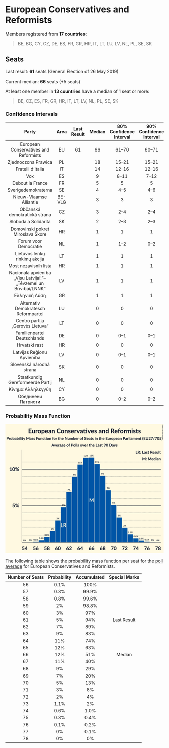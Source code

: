 # European Conservatives and Reformists

Members registered from **17 countries**:

> BE, BG, CY, CZ, DE, ES, FR, GR, HR, IT, LT, LU, LV, NL, PL, SE, SK

## Seats

Last result: **61** seats (General Election of 26 May 2019)

Current median: **66** seats (+5 seats)

At least one member in **13 countries** have a median of 1 seat or more:

> BE, CZ, ES, FR, GR, HR, IT, LT, LV, NL, PL, SE, SK

### Confidence Intervals

| Party | Area | Last Result | Median | 80% Confidence Interval | 90% Confidence Interval | 95% Confidence Interval | 99% Confidence Interval |
|:-----:|:----:|:-----------:|:------:|:-----------------------:|:-----------------------:|:-----------------------:|:-----------------------:|
| European Conservatives and Reformists | EU | 61 | 66 | 61–70 | 60–71 | 59–72 | 58–74 |
| Zjednoczona Prawica | PL | | 18 | 15–21 | 15–21 | 14–22 | 13–23 |
| Fratelli d’Italia | IT | | 14 | 12–16 | 12–16 | 11–17 | 11–17 |
| Vox | ES | | 9 | 8–11 | 7–12 | 7–13 | 7–13 |
| Debout la France | FR | | 5 | 5 | 5 | 5 | 4–6 |
| Sverigedemokraterna | SE | | 4 | 4–5 | 4–6 | 4–6 | 3–6 |
| Nieuw-Vlaamse Alliantie | BE-VLG | | 3 | 3 | 3 | 2–4 | 2–4 |
| Občanská demokratická strana | CZ | | 3 | 2–4 | 2–4 | 2–4 | 2–4 |
| Sloboda a Solidarita | SK | | 2 | 2–3 | 2–3 | 2–3 | 1–3 |
| Domovinski pokret Miroslava Škore | HR | | 1 | 1 | 1 | 1 | 1 |
| Forum voor Democratie | NL | | 1 | 1–2 | 0–2 | 0–2 | 0–2 |
| Lietuvos lenkų rinkimų akcija | LT | | 1 | 1 | 1 | 1 | 1 |
| Most nezavisnih lista | HR | | 1 | 1 | 1 | 1 | 0–1 |
| Nacionālā apvienība „Visu Latvijai!”–„Tēvzemei un Brīvībai/LNNK” | LV | | 1 | 1 | 1 | 1 | 1 |
| Ελληνική Λύση | GR | | 1 | 1 | 1 | 0–1 | 0–1 |
| Alternativ Demokratesch Reformpartei | LU | | 0 | 0 | 0 | 0 | 0–1 |
| Centro partija „Gerovės Lietuva“ | LT | | 0 | 0 | 0 | 0 | 0 |
| Familienpartei Deutschlands | DE | | 0 | 0–1 | 0–1 | 0–1 | 0–1 |
| Hrvatski rast | HR | | 0 | 0 | 0 | 0 | 0 |
| Latvijas Reģionu Apvienība | LV | | 0 | 0–1 | 0–1 | 0–1 | 0–1 |
| Slovenská národná strana | SK | | 0 | 0 | 0 | 0 | 0 |
| Staatkundig Gereformeerde Partij | NL | | 0 | 0 | 0 | 0 | 0–1 |
| Κίνημα Αλληλεγγύη | CY | | 0 | 0 | 0 | 0 | 0 |
| Обединени Патриоти | BG | | 0 | 0–2 | 0–2 | 0–2 | 0–3 |

### Probability Mass Function

![Graph with seats probability mass function not yet produced](average-2020-10-31-seats-pmf-europeanconservativesandreformists.png "Seats Probability Mass Function")

The following table shows the probability mass function per seat for the [poll average](average-2020-10-31.html) for European Conservatives and Reformists.

| Number of Seats | Probability | Accumulated | Special Marks |
|:---------------:|:-----------:|:-----------:|:-------------:|
| 56 | 0.1% | 100% |  |
| 57 | 0.3% | 99.9% |  |
| 58 | 0.8% | 99.6% |  |
| 59 | 2% | 98.8% |  |
| 60 | 3% | 97% |  |
| 61 | 5% | 94% | Last Result |
| 62 | 7% | 89% |  |
| 63 | 9% | 83% |  |
| 64 | 11% | 74% |  |
| 65 | 12% | 63% |  |
| 66 | 12% | 51% | Median |
| 67 | 11% | 40% |  |
| 68 | 9% | 29% |  |
| 69 | 7% | 20% |  |
| 70 | 5% | 13% |  |
| 71 | 3% | 8% |  |
| 72 | 2% | 4% |  |
| 73 | 1.1% | 2% |  |
| 74 | 0.6% | 1.0% |  |
| 75 | 0.3% | 0.4% |  |
| 76 | 0.1% | 0.2% |  |
| 77 | 0% | 0.1% |  |
| 78 | 0% | 0% |  |


